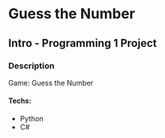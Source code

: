 # Guess the Number

## Intro - Programming 1 Project

### Description

<p>  Game: Guess the Number </p>

#### Techs:
<ul>
  <li> Python </li>
  <li> C# </li>
</ul>
